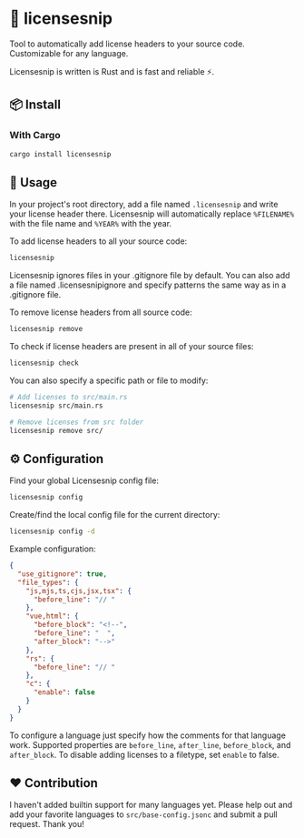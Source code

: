 # 🔑 licensesnip
Tool to automatically add license headers to your source code. Customizable for any language.

Licensesnip is written is Rust and is fast and reliable ⚡.

## 📦 Install

### With Cargo
```bash
cargo install licensesnip
```

## 📜 Usage

In your project's root directory, add a file named `.licensesnip` and write your license header there. Licensesnip will automatically replace `%FILENAME%` with the file name and `%YEAR%` with the year.

To add license headers to all your source code:

```bash
licensesnip
```
Licensesnip ignores files in your .gitignore file by default. 
You can also add a file named .licensesnipignore and specify patterns the same way as in a .gitignore file.

To remove license headers from all source code:

```bash
licensesnip remove
```

To check if license headers are present in all of your source files:

```bash
licensesnip check
```

You can also specify a specific path or file to modify:

```bash
# Add licenses to src/main.rs
licensesnip src/main.rs
```

```bash
# Remove licenses from src folder
licensesnip remove src/
```

## ⚙️ Configuration

Find your global Licensesnip config file:
```bash
licensesnip config
```

Create/find the local config file for the current directory:
```bash
licensesnip config -d
```

Example configuration:
```json
{
  "use_gitignore": true,
  "file_types": {
    "js,mjs,ts,cjs,jsx,tsx": {
      "before_line": "// "
    },
    "vue,html": {
      "before_block": "<!--",
      "before_line": "  ",
      "after_block": "-->"
    },
    "rs": {
      "before_line": "// "
    },
    "c": {
      "enable": false
    }
  }
}
```

To configure a language just specify how the comments for that language work. Supported properties are `before_line`, `after_line`, `before_block`, and `after_block`. To disable adding licenses to a filetype, set `enable` to false.

## ❤️ Contribution

I haven't added builtin support for many languages yet. Please help out and add your favorite languages to `src/base-config.jsonc` and submit a pull request. Thank you!

